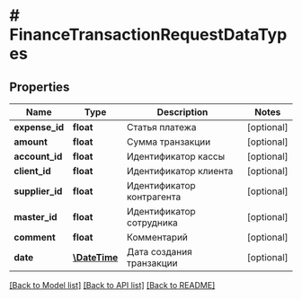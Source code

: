 # # FinanceTransactionRequestDataTypes

## Properties

Name | Type | Description | Notes
------------ | ------------- | ------------- | -------------
**expense_id** | **float** | Статья платежа | [optional] 
**amount** | **float** | Сумма транзакции | [optional] 
**account_id** | **float** | Идентификатор кассы | [optional] 
**client_id** | **float** | Идентификатор клиента | [optional] 
**supplier_id** | **float** | Идентификатор контрагента | [optional] 
**master_id** | **float** | Идентификатор сотрудника | [optional] 
**comment** | **float** | Комментарий | [optional] 
**date** | [**\DateTime**](\DateTime.md) | Дата создания транзакции | [optional] 

[[Back to Model list]](../../README.md#documentation-for-models) [[Back to API list]](../../README.md#documentation-for-api-endpoints) [[Back to README]](../../README.md)


